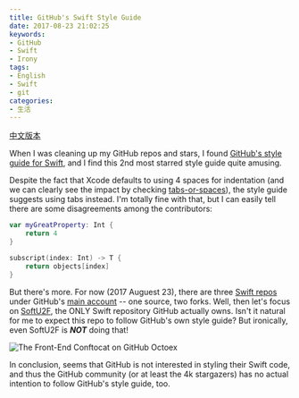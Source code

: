 ```yaml
---
title: GitHub's Swift Style Guide
date: 2017-08-23 21:02:25
keywords:
- GitHub
- Swift
- Irony
tags:
- English
- Swift
- git
categories:
- 生活
---
```


[中文版本](https://zhuanlan.zhihu.com/p/28767790)

When I was cleaning up my GitHub repos and stars, I found [GitHub's style guide for Swift](https://github.com/github/swift-style-guide), and I find this 2nd most starred style guide quite amusing.

<!-- more -->

Despite the fact that Xcode defaults to using 4 spaces for indentation (and we can clearly see the impact by checking [tabs-or-spaces](https://ukupat.github.io/tabs-or-spaces/)), the style guide suggests using tabs instead. I'm totally fine with that, but I can easily tell there are some disagreements among the contributors:

```swift
var myGreatProperty: Int {
	return 4
}

subscript(index: Int) -> T {
    return objects[index]
}
```

But there's more. For now (2017 Auguest 23), there are three [Swift repos](https://github.com/github?language=swift) under GitHub's [main account](https://github.com/github) -- one source, two forks. Well, then let's focus on [SoftU2F](https://github.com/github/SoftU2F), the ONLY Swift repository GitHub actually owns. Isn't it natural for me to expect this repo to follow GitHub's own style guide? But ironically, even SoftU2F is ***NOT*** doing that!

![The Front-End Conftocat on GitHub Octoex](https://octodex.github.com/images/front-end-conftocat.png)

In conclusion, seems that GitHub is not interested in styling their Swift code, and thus the GitHub community (or at least the 4k stargazers) has no actual intention to follow GitHub's style guide, too.
